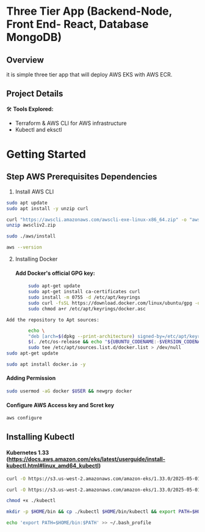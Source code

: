 # Three Tier App (Backend-Node, Front End- React, Database MongoDB)

## Overview
it is simple three tier app that will deploy AWS EKS with AWS ECR. 

## Project Details
🛠️ **Tools Explored:**
- Terraform & AWS CLI for AWS infrastructure
- Kubectl and eksctl

# Getting Started

## Step AWS Prerequisites Dependencies 
1. Install AWS CLI
```bash 
sudo apt update
sudo apt install -y unzip curl
```
```bash 
curl "https://awscli.amazonaws.com/awscli-exe-linux-x86_64.zip" -o "awscliv2.zip"
unzip awscliv2.zip
```
```bash 
sudo ./aws/install
```
```bash
aws --version
```
2. Installing Docker
   #### Add Docker's official GPG key:
```bash
        sudo apt-get update
        sudo apt-get install ca-certificates curl
        sudo install -m 0755 -d /etc/apt/keyrings
        sudo curl -fsSL https://download.docker.com/linux/ubuntu/gpg -o /etc/apt/keyrings/docker.asc
        sudo chmod a+r /etc/apt/keyrings/docker.asc
```

    Add the repository to Apt sources:
```bash
        echo \
        "deb [arch=$(dpkg --print-architecture) signed-by=/etc/apt/keyrings/docker.asc] https://download.docker.com/linux/ubuntu \
        $(. /etc/os-release && echo "${UBUNTU_CODENAME:-$VERSION_CODENAME}") stable" | \
        sudo tee /etc/apt/sources.list.d/docker.list > /dev/null
sudo apt-get update
```
```bash
sudo apt install docker.io -y
```
#### Adding Permission

```bash
sudo usermod -aG docker $USER && newgrp docker
```
#### Configure AWS Access key and Scret key
```bash
aws configure
```

## Installing Kubectl
#### Kubernetes 1.33 (https://docs.aws.amazon.com/eks/latest/userguide/install-kubectl.html#linux_amd64_kubectl)
```bash
curl -O https://s3.us-west-2.amazonaws.com/amazon-eks/1.33.0/2025-05-01/bin/darwin/amd64/kubectl

curl -O https://s3.us-west-2.amazonaws.com/amazon-eks/1.33.0/2025-05-01/bin/darwin/amd64/kubectl.sha256

chmod +x ./kubectl

mkdir -p $HOME/bin && cp ./kubectl $HOME/bin/kubectl && export PATH=$HOME/bin:$PATH

echo 'export PATH=$HOME/bin:$PATH' >> ~/.bash_profile
```

